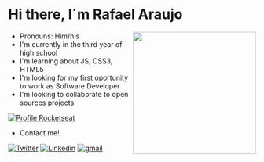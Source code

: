 # Hi there, I´m Rafael Araujo 

<img src="https://github.com/Rafaell-dev/images/blob/main/dog%20courage.gif" width= "250px" align= "right">

- Pronouns: Him/his
- I'm currently in the third year of high school
- I'm learning about JS, CSS3, HTML5
- I'm looking for my first oportunity to work as Software Developer
- I'm looking to collaborate to open sources projects



[![Profile Rocketseat](https://img.shields.io/badge/-Profile%20Rocketseat-blueviolet)](https://app.rocketseat.com.br/me/rafael-araujo-07300)


- Contact me!

[![Twitter](https://img.shields.io/badge/-Twitter-060606?style=flat&labelcolor=0D0D0D&logo=Twitter&color=white)](https://twitter.com/rafaelldev)
[![Linkedin](https://img.shields.io/badge/-Linkedin-060606?style=flat&labelcolor=0D0D0D&logo=Linkedin&color=blue)](https://linkedin.com/in/rafaelldev)
[![gmail](https://img.shields.io/badge/Gmail-D14836?style=flat&logo=Gmail&logoColor=white)](mailto:araujor.dev@gmail.com)
